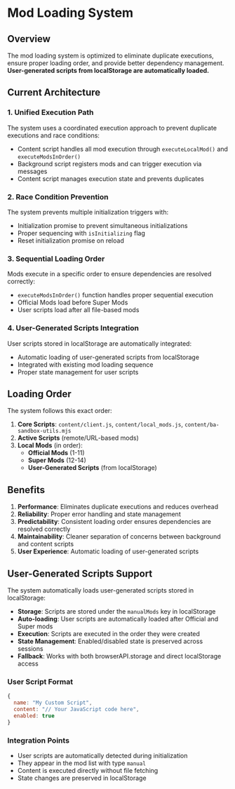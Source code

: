 # Mod Loading System

## Overview
The mod loading system is optimized to eliminate duplicate executions, ensure proper loading order, and provide better dependency management. **User-generated scripts from localStorage are automatically loaded.**

## Current Architecture

### 1. **Unified Execution Path**
The system uses a coordinated execution approach to prevent duplicate executions and race conditions:

- Content script handles all mod execution through `executeLocalMod()` and `executeModsInOrder()`
- Background script registers mods and can trigger execution via messages
- Content script manages execution state and prevents duplicates

### 2. **Race Condition Prevention**
The system prevents multiple initialization triggers with:

- Initialization promise to prevent simultaneous initializations
- Proper sequencing with `isInitializing` flag
- Reset initialization promise on reload

### 3. **Sequential Loading Order**
Mods execute in a specific order to ensure dependencies are resolved correctly:

- `executeModsInOrder()` function handles proper sequential execution
- Official Mods load before Super Mods
- User scripts load after all file-based mods

### 4. **User-Generated Scripts Integration**
User scripts stored in localStorage are automatically integrated:

- Automatic loading of user-generated scripts from localStorage
- Integrated with existing mod loading sequence
- Proper state management for user scripts

## Loading Order

The system follows this exact order:

1. **Core Scripts**: `content/client.js`, `content/local_mods.js`, `content/ba-sandbox-utils.mjs`
2. **Active Scripts** (remote/URL-based mods)
3. **Local Mods** (in order):
   - **Official Mods** (1-11)
   - **Super Mods** (12-14)
   - **User-Generated Scripts** (from localStorage)

## Benefits

1. **Performance**: Eliminates duplicate executions and reduces overhead
2. **Reliability**: Proper error handling and state management
3. **Predictability**: Consistent loading order ensures dependencies are resolved correctly
4. **Maintainability**: Cleaner separation of concerns between background and content scripts
5. **User Experience**: Automatic loading of user-generated scripts

## User-Generated Scripts Support

The system automatically loads user-generated scripts stored in localStorage:

- **Storage**: Scripts are stored under the `manualMods` key in localStorage
- **Auto-loading**: User scripts are automatically loaded after Official and Super mods
- **Execution**: Scripts are executed in the order they were created
- **State Management**: Enabled/disabled state is preserved across sessions
- **Fallback**: Works with both browserAPI.storage and direct localStorage access

### User Script Format
```javascript
{
  name: "My Custom Script",
  content: "// Your JavaScript code here",
  enabled: true
}
```

### Integration Points
- User scripts are automatically detected during initialization
- They appear in the mod list with type `manual`
- Content is executed directly without file fetching
- State changes are preserved in localStorage 
